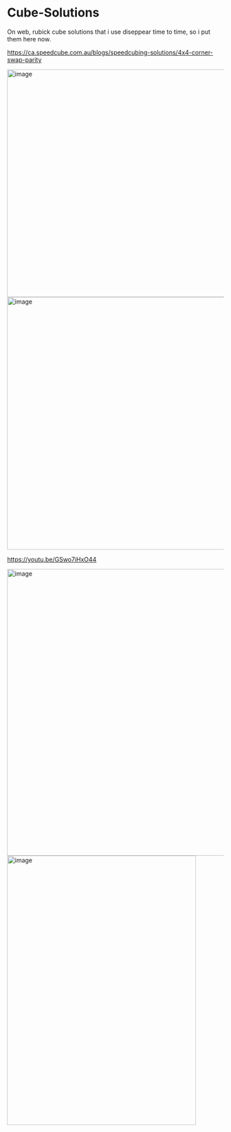 # Cube-Solutions
On web, rubick cube solutions that i use diseppear time to time, so i put them here now.

https://ca.speedcube.com.au/blogs/speedcubing-solutions/4x4-corner-swap-parity

<img width="694" height="529" alt="image" src="https://github.com/user-attachments/assets/d04e6ae0-b4bd-43ee-836b-d5b7311f75f3" />

<img width="671" height="587" alt="image" src="https://github.com/user-attachments/assets/9fe09a0a-3504-49cc-aeca-d48d65111d15" />

https://youtu.be/GSwo7iHxO44

<img width="580" height="666" alt="image" src="https://github.com/user-attachments/assets/812c2f78-30e6-484b-84ab-4488e743e06f" />

<img width="439" height="626" alt="image" src="https://github.com/user-attachments/assets/34fe313a-1627-4156-b17e-87479ea8ae09" />
